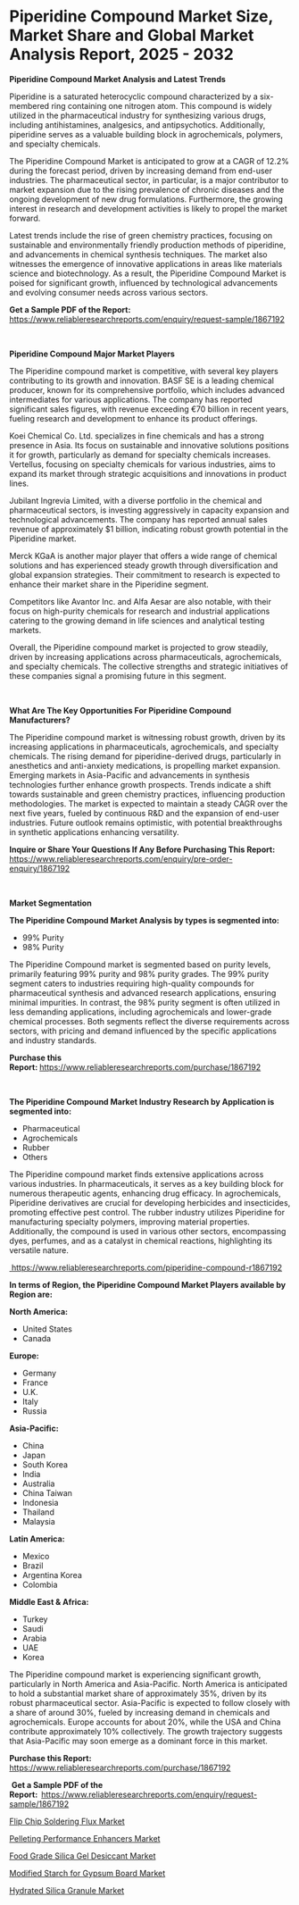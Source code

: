 <p><h1>Piperidine Compound Market Size, Market Share and Global Market Analysis Report, 2025 - 2032</h1></p><p><strong>Piperidine Compound Market Analysis and Latest Trends</strong></p>
<p><p>Piperidine is a saturated heterocyclic compound characterized by a six-membered ring containing one nitrogen atom. This compound is widely utilized in the pharmaceutical industry for synthesizing various drugs, including antihistamines, analgesics, and antipsychotics. Additionally, piperidine serves as a valuable building block in agrochemicals, polymers, and specialty chemicals.</p><p>The Piperidine Compound Market is anticipated to grow at a CAGR of 12.2% during the forecast period, driven by increasing demand from end-user industries. The pharmaceutical sector, in particular, is a major contributor to market expansion due to the rising prevalence of chronic diseases and the ongoing development of new drug formulations. Furthermore, the growing interest in research and development activities is likely to propel the market forward.</p><p>Latest trends include the rise of green chemistry practices, focusing on sustainable and environmentally friendly production methods of piperidine, and advancements in chemical synthesis techniques. The market also witnesses the emergence of innovative applications in areas like materials science and biotechnology. As a result, the Piperidine Compound Market is poised for significant growth, influenced by technological advancements and evolving consumer needs across various sectors.</p></p>
<p><strong>Get a Sample PDF of the Report:&nbsp;</strong> <a href="https://www.reliableresearchreports.com/enquiry/request-sample/1867192?utm_campaign=40&utm_medium=2&utm_source=Github&utm_content=ia&utm_term=04022025&utm_id=piperidine-compound">https://www.reliableresearchreports.com/enquiry/request-sample/1867192</a></p>
<p>&nbsp;</p>
<p><strong>Piperidine Compound Major Market Players</strong></p>
<p><p>The Piperidine compound market is competitive, with several key players contributing to its growth and innovation. BASF SE is a leading chemical producer, known for its comprehensive portfolio, which includes advanced intermediates for various applications. The company has reported significant sales figures, with revenue exceeding €70 billion in recent years, fueling research and development to enhance its product offerings.</p><p>Koei Chemical Co. Ltd. specializes in fine chemicals and has a strong presence in Asia. Its focus on sustainable and innovative solutions positions it for growth, particularly as demand for specialty chemicals increases. Vertellus, focusing on specialty chemicals for various industries, aims to expand its market through strategic acquisitions and innovations in product lines.</p><p>Jubilant Ingrevia Limited, with a diverse portfolio in the chemical and pharmaceutical sectors, is investing aggressively in capacity expansion and technological advancements. The company has reported annual sales revenue of approximately $1 billion, indicating robust growth potential in the Piperidine market.</p><p>Merck KGaA is another major player that offers a wide range of chemical solutions and has experienced steady growth through diversification and global expansion strategies. Their commitment to research is expected to enhance their market share in the Piperidine segment.</p><p>Competitors like Avantor Inc. and Alfa Aesar are also notable, with their focus on high-purity chemicals for research and industrial applications catering to the growing demand in life sciences and analytical testing markets.</p><p>Overall, the Piperidine compound market is projected to grow steadily, driven by increasing applications across pharmaceuticals, agrochemicals, and specialty chemicals. The collective strengths and strategic initiatives of these companies signal a promising future in this segment.</p></p>
<p>&nbsp;</p>
<p><strong>What Are The Key Opportunities For Piperidine Compound Manufacturers?</strong></p>
<p><p>The Piperidine compound market is witnessing robust growth, driven by its increasing applications in pharmaceuticals, agrochemicals, and specialty chemicals. The rising demand for piperidine-derived drugs, particularly in anesthetics and anti-anxiety medications, is propelling market expansion. Emerging markets in Asia-Pacific and advancements in synthesis technologies further enhance growth prospects. Trends indicate a shift towards sustainable and green chemistry practices, influencing production methodologies. The market is expected to maintain a steady CAGR over the next five years, fueled by continuous R&D and the expansion of end-user industries. Future outlook remains optimistic, with potential breakthroughs in synthetic applications enhancing versatility.</p></p>
<p><strong>Inquire or Share Your Questions If Any Before Purchasing This Report:</strong> <a href="https://www.reliableresearchreports.com/enquiry/pre-order-enquiry/1867192?utm_campaign=40&utm_medium=2&utm_source=Github&utm_content=ia&utm_term=04022025&utm_id=piperidine-compound">https://www.reliableresearchreports.com/enquiry/pre-order-enquiry/1867192</a></p>
<p>&nbsp;</p>
<p><strong>Market Segmentation</strong></p>
<p><strong>The Piperidine Compound Market Analysis by types is segmented into:</strong></p>
<p><ul><li>99% Purity</li><li>98% Purity</li></ul></p>
<p><p>The Piperidine Compound market is segmented based on purity levels, primarily featuring 99% purity and 98% purity grades. The 99% purity segment caters to industries requiring high-quality compounds for pharmaceutical synthesis and advanced research applications, ensuring minimal impurities. In contrast, the 98% purity segment is often utilized in less demanding applications, including agrochemicals and lower-grade chemical processes. Both segments reflect the diverse requirements across sectors, with pricing and demand influenced by the specific applications and industry standards.</p></p>
<p><strong>Purchase this Report:&nbsp;</strong><a href="https://www.reliableresearchreports.com/purchase/1867192?utm_campaign=40&utm_medium=2&utm_source=Github&utm_content=ia&utm_term=04022025&utm_id=piperidine-compound">https://www.reliableresearchreports.com/purchase/1867192</a></p>
<p>&nbsp;</p>
<p><strong>The Piperidine Compound Market Industry Research by Application is segmented into:</strong></p>
<p><ul><li>Pharmaceutical</li><li>Agrochemicals</li><li>Rubber</li><li>Others</li></ul></p>
<p><p>The Piperidine compound market finds extensive applications across various industries. In pharmaceuticals, it serves as a key building block for numerous therapeutic agents, enhancing drug efficacy. In agrochemicals, Piperidine derivatives are crucial for developing herbicides and insecticides, promoting effective pest control. The rubber industry utilizes Piperidine for manufacturing specialty polymers, improving material properties. Additionally, the compound is used in various other sectors, encompassing dyes, perfumes, and as a catalyst in chemical reactions, highlighting its versatile nature.</p></p>
<p><a href="https://www.reliableresearchreports.com/piperidine-compound-r1867192?utm_campaign=40&utm_medium=2&utm_source=Github&utm_content=ia&utm_term=04022025&utm_id=piperidine-compound">&nbsp;https://www.reliableresearchreports.com/piperidine-compound-r1867192</a></p>
<p><strong>In terms of Region, the Piperidine Compound Market Players available by Region are:</strong></p>
<p>
    <p> <strong> North America: </strong>
        <ul>
            <li>United States</li>
            <li>Canada</li>
        </ul>
        </p> 
    <p> <strong> Europe: </strong>
        <ul>
            <li>Germany</li>
            <li>France</li>
            <li>U.K.</li>
            <li>Italy</li>
            <li>Russia</li>
        </ul>
        </p> 
    <p> <strong> Asia-Pacific: </strong>
        <ul>
            <li>China</li>
            <li>Japan</li>
            <li>South Korea</li>
            <li>India</li>
            <li>Australia</li>
            <li>China Taiwan</li>
            <li>Indonesia</li>
            <li>Thailand</li>
            <li>Malaysia</li>
        </ul>
        </p> 
    <p> <strong> Latin America: </strong>
        <ul>
            <li>Mexico</li>
            <li>Brazil</li>
            <li>Argentina Korea</li>
            <li>Colombia</li>
        </ul>
        </p> 
    <p> <strong> Middle East & Africa: </strong>
        <ul>
            <li>Turkey</li>
            <li>Saudi</li>
            <li>Arabia</li>
            <li>UAE</li>
            <li>Korea</li>
        </ul>
    </p>
    </p>
<p><p>The Piperidine compound market is experiencing significant growth, particularly in North America and Asia-Pacific. North America is anticipated to hold a substantial market share of approximately 35%, driven by its robust pharmaceutical sector. Asia-Pacific is expected to follow closely with a share of around 30%, fueled by increasing demand in chemicals and agrochemicals. Europe accounts for about 20%, while the USA and China contribute approximately 10% collectively. The growth trajectory suggests that Asia-Pacific may soon emerge as a dominant force in this market.</p></p>
<p><strong>Purchase this Report: </strong><a href="https://www.reliableresearchreports.com/purchase/1867192?utm_campaign=40&utm_medium=2&utm_source=Github&utm_content=ia&utm_term=04022025&utm_id=piperidine-compound">https://www.reliableresearchreports.com/purchase/1867192</a></p>
<p>&nbsp;<strong>Get a Sample PDF of the Report:&nbsp;&nbsp;</strong><a href="https://www.reliableresearchreports.com/enquiry/request-sample/1867192?utm_campaign=40&utm_medium=2&utm_source=Github&utm_content=ia&utm_term=04022025&utm_id=piperidine-compound">https://www.reliableresearchreports.com/enquiry/request-sample/1867192</a></p>
<p><strong></strong></p>
<p><p><a href="https://github.com/jenithschijf/Market-Research-Report-List-1/blob/main/flip-chip-soldering-flux-market.md?utm_campaign=40&utm_medium=2&utm_source=Github&utm_content=ia&utm_term=04022025&utm_id=piperidine-compound">Flip Chip Soldering Flux Market</a></p><p><a href="https://github.com/giblydirani3/Market-Research-Report-List-1/blob/main/pelleting-performance-enhancers-market.md?utm_campaign=40&utm_medium=2&utm_source=Github&utm_content=ia&utm_term=04022025&utm_id=piperidine-compound">Pelleting Performance Enhancers Market</a></p><p><a href="https://github.com/saoutiguarro/Market-Research-Report-List-1/blob/main/food-grade-silica-gel-desiccant-market.md?utm_campaign=40&utm_medium=2&utm_source=Github&utm_content=ia&utm_term=04022025&utm_id=piperidine-compound">Food Grade Silica Gel Desiccant Market</a></p><p><a href="https://github.com/voigttyagi/Market-Research-Report-List-1/blob/main/modified-starch-for-gypsum-board-market.md?utm_campaign=40&utm_medium=2&utm_source=Github&utm_content=ia&utm_term=04022025&utm_id=piperidine-compound">Modified Starch for Gypsum Board Market</a></p><p><a href="https://github.com/saroarmaicky/Market-Research-Report-List-1/blob/main/hydrated-silica-granule-market.md?utm_campaign=40&utm_medium=2&utm_source=Github&utm_content=ia&utm_term=04022025&utm_id=piperidine-compound">Hydrated Silica Granule Market</a></p></p>